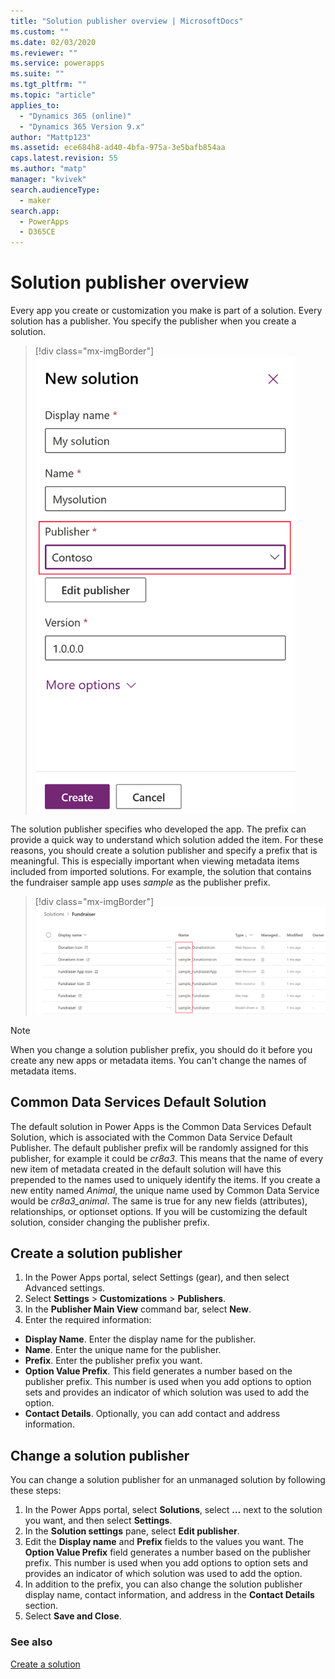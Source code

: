 ```yaml
---
title: "Solution publisher overview | MicrosoftDocs"
ms.custom: ""
ms.date: 02/03/2020
ms.reviewer: ""
ms.service: powerapps
ms.suite: ""
ms.tgt_pltfrm: ""
ms.topic: "article"
applies_to: 
  - "Dynamics 365 (online)"
  - "Dynamics 365 Version 9.x"
author: "Mattp123"
ms.assetid: ece684h8-ad40-4bfa-975a-3e5bafb854aa
caps.latest.revision: 55
ms.author: "matp"
manager: "kvivek"
search.audienceType: 
  - maker
search.app: 
  - PowerApps
  - D365CE
---
```


# Solution publisher overview

Every app you create or customization you make is part of a solution. Every solution has a publisher. You specify the publisher when you create a solution. 

> [!div class="mx-imgBorder"] 
> <img src="media/solution-publisher-select.png" alt="Select solution publisher" height="731" width="416">

The solution publisher specifies who developed the app. The prefix can provide a quick way to understand which solution added the item. For these reasons, you should create a solution publisher and specify a prefix that is meaningful. This is especially important when viewing metadata items included from imported solutions. For example, the solution that contains the fundraiser sample app uses *sample* as the publisher prefix. 

> [!div class="mx-imgBorder"] 
> ![Fundraiser solution publisher prefix](media/fundraiser-sample-app-prefix.png)

> [!NOTE]
> When you change a solution publisher prefix, you should do it before you create any new apps or metadata items. You can't change the names of metadata items. 

## Common Data Services Default Solution
The default solution in Power Apps is the Common Data Services Default Solution, which is associated with the Common Data Service Default Publisher. The default publisher prefix will be randomly assigned for this publisher, for example it could be *cr8a3*. This means that the name of every new item of metadata created in the default solution will have this prepended to the names used to uniquely identify the items. If you create a new entity named *Animal*, the unique name used by Common Data Service would be *cr8a3_animal*. The same is true for any new fields (attributes), relationships, or optionset options. If you will be customizing the default solution, consider changing the publisher prefix. 

## Create a solution publisher
1.	In the Power Apps portal, select Settings (gear), and then select Advanced settings. 
2.	Select **Settings** > **Customizations** > **Publishers**. 
3.	In the **Publisher Main View** command bar, select **New**. 
4.	Enter the required information: 
   - **Display Name**. Enter the display name for the publisher. 
   - **Name**. Enter the unique name for the publisher. 
   - **Prefix**. Enter the publisher prefix you want. 
   -	**Option Value Prefix**. This field generates a number based on the publisher prefix. This number is used when you add options to option sets and provides an indicator of which solution was used to add the option. 
   - **Contact Details**. Optionally, you can add contact and address information.

## Change a solution publisher
You can change a solution publisher for an unmanaged solution by following these steps:
1.	In the Power Apps portal, select **Solutions**, select **…** next to the solution you want, and then select **Settings**. 
2.	In the **Solution settings** pane, select **Edit publisher**. 
3.	Edit the **Display name** and **Prefix** fields to the values you want. The **Option Value Prefix** field generates a number based on the publisher prefix. This number is used when you add options to option sets and provides an indicator of which solution was used to add the option. 
4.	In addition to the prefix, you can also change the solution publisher display name, contact information, and address in the **Contact Details** section. 
5.	Select **Save and Close**.

### See also
[Create a solution](create-solution.md)